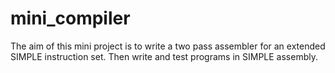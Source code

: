 # mini_compiler
The aim of this  mini project  is to write a two pass assembler for an extended SIMPLE 
instruction set. Then write and test programs in SIMPLE assembly.
